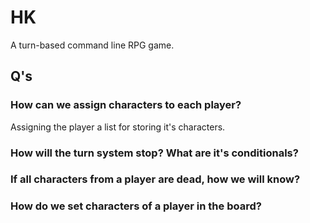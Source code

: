 # HK

A turn-based command line RPG game.

## Q's

### How can we assign characters to each player?
Assigning the player a list for storing it's characters.

### How will the turn system stop? What are it's conditionals?


### If all characters from a player are dead, how we will know?


### How do we set characters of a player in the board?
